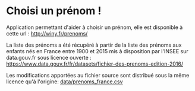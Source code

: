 # Choisi un prénom !

Application permettant d'aider à choisir un prénom, elle est disponible à cette url : http://winy.fr/prenoms/

La liste des prénoms a été récupéré à partir de la liste des prénoms aux enfants nés en France entre 1900 et 2015 mis à disposition par l'INSEE sur data.gouv.fr sous licence ouverte  : https://www.data.gouv.fr/fr/datasets/fichier-des-prenoms-edition-2016/

Les modifications apportées au fichier source sont distribué sous la même licence qu'à l'origine: [data/prenoms_france.csv](data/prenoms_france.csv)
